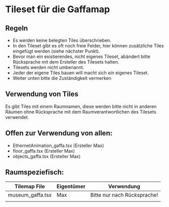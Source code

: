 # Tileset für die Gaffamap

## Regeln

- Es werden keine belegten Tiles überschrieben. 
- In den Tileset gibt es oft noch freie Felder, hier können zusätzliche Tiles eingefügt werden (siehe nächster Punkt). 
- Bevor man ein existierendes, nicht eigenes Tileset, abändert bitte Rücksprache mit dem Ersteller des Tilesets halten.
- Tilesets werden nicht umbenannt.
- Jeder der eigene Tiles bauen will macht sich *ein* eigenes Tileset.
- Weiter unten bitte die Zuständigkeit vermerken


## Verwendung von Tiles

Es gibt Tiles mit einem Raumnamen, diese werden bitte nicht in anderen Räumen ohne Rücksprache mit dem Raumverantwortlichen des Tilesets verwendet.

## Offen zur Verwendung von allen:
- EthernetAnimation_gaffa.tsx (Ersteller Max)
- floor_gaffa.tsx (Ersteller Max)
- objects_gaffa.tsx (Ersteller Max)

## Raumspeziefisch:
|   Tilemap File	|   Eigentümer	|   Verwendung	|
|---	|---	|---	|
|   museum_gaffa.tsx	|   Max	|   Bitte nur nach Rücksprache!	|
|   	|   	|   	|

